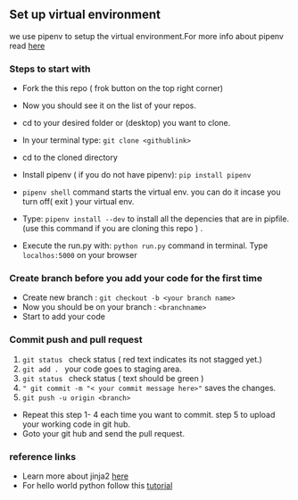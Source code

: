 

## Set up virtual environment
we use pipenv  to setup the virtual environment.For more info about pipenv read [here](https://realpython.com/pipenv-guide/#pipenv-introduction
)
 ### Steps to start with
- Fork the this repo ( frok button on the top right corner)
- Now you should see it on the list of your repos. 
- cd to your desired folder or (desktop) you want to clone.
- In your terminal type:   ``` git clone <githublink> ```
- cd to the cloned directory
- Install pipenv ( if you do not have pipenv): ``` pip install pipenv ```
-  ```pipenv shell``` command  starts the virtual env. you can do it incase you turn off( exit ) your virtual env.
- Type: ``` pipenv install --dev ```  to  install all the depencies that are in pipfile. (use this command if you are cloning this repo ) .
 
- Execute the run.py with: ``` python run.py ``` command in terminal. Type  ``` localhos:5000```  on your browser

### Create branch before you add your code for the first time
- Create new branch :  ``` git checkout -b <your branch name> ```
- Now you  should be on your branch :  ```<branchname> ```
- Start to add your code

### Commit push and pull request
1. ```git status ``` check status ( red text indicates its not stagged yet.) 
2.  ```git add . ```  your code goes to staging area.
3. ```git status ``` check status ( text should be green )
4. ``` " git commit -m "< your commit message here>" ``` saves the changes.
5.  ``` git push -u origin <branch> ```
-  Repeat this step 1- 4  each time you want to commit. step 5 to upload your working code in git hub.
-  Goto your git hub  and send the pull request.

### reference links 

- Learn more about jinja2 [here](https://www.fullstackpython.com/jinja2.html)
- For hello world python follow this [tutorial](https://blog.miguelgrinberg.com/post/the-flask-mega-tutorial-part-i-hello-world) 
